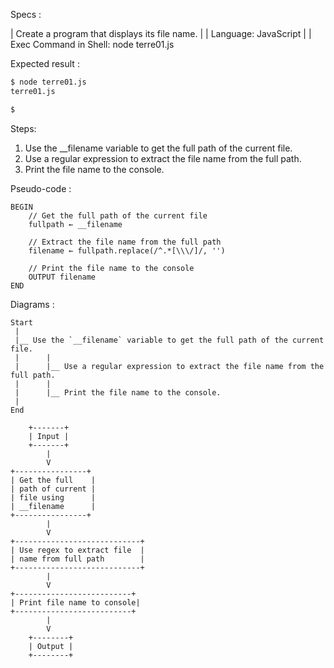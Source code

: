 Specs :

| Create a program that displays its file name.
|
| Language: JavaScript
|
| Exec Command in Shell: node terre01.js

Expected result :

```sh
$ node terre01.js
terre01.js

$ 
```

Steps:

1.    Use the __filename variable to get the full path of the current file.
2.    Use a regular expression to extract the file name from the full path.
3.    Print the file name to the console.

Pseudo-code :

```
BEGIN
    // Get the full path of the current file
    fullpath ← __filename

    // Extract the file name from the full path
    filename ← fullpath.replace(/^.*[\\\/]/, '')

    // Print the file name to the console
    OUTPUT filename
END
```

Diagrams :

```
Start
 |
 |__ Use the `__filename` variable to get the full path of the current file.
 |      |
 |      |__ Use a regular expression to extract the file name from the full path.
 |      |
 |      |__ Print the file name to the console.
 |
End
```

```
    +-------+
    | Input |
    +-------+
        |
        V
+----------------+
| Get the full    |
| path of current |
| file using      |
| __filename      |
+----------------+
        |
        V
+----------------------------+
| Use regex to extract file  |
| name from full path        |
+----------------------------+
        |
        V
+--------------------------+
| Print file name to console|
+--------------------------+
        |
        V
    +--------+
    | Output |
    +--------+
```
